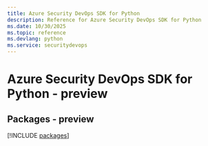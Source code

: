 ```yaml
---
title: Azure Security DevOps SDK for Python
description: Reference for Azure Security DevOps SDK for Python
ms.date: 10/30/2025
ms.topic: reference
ms.devlang: python
ms.service: securitydevops
---
```

# Azure Security DevOps SDK for Python - preview
## Packages - preview
[!INCLUDE [packages](security-devops-index.md)]